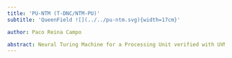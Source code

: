 ```yaml
---
title: 'PU-NTM (T-DNC/NTM-PU)'
subtitle: 'QueenField ![](../../pu-ntm.svg){width=17cm}'

author: Paco Reina Campo

abstract: Neural Turing Machine for a Processing Unit verified with UVM/OSVVM/FV. A Processing Unit (PU) is an electronic system within a computer that carries out instructions of a program by performing the basic arithmetic, logic, controlling, and I/O operations specified by instructions. Instruction-level parallelism is a measure of how many instructions in a computer can be executed simultaneously. The PU is contained on a single Metal Oxide Semiconductor (MOS) Integrated Circuit (IC). A Neural Turing Machine (NTM) is a recurrent neural network model. NTMs combine the fuzzy pattern matching capabilities of neural networks with the algorithmic power of programmable computers. A NTM has a neural network controller coupled to external memory resources, which it interacts with through attentional mechanisms. The memory interactions are differentiable end-to-end, making it possible to optimize them using gradient descent.
---
```

